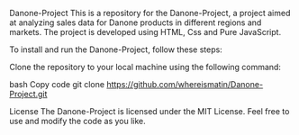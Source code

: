 Danone-Project
This is a repository for the Danone-Project, a project aimed at analyzing sales data for Danone products in different regions and markets. The project is developed using HTML, Css and Pure JavaScript.

To install and run the Danone-Project, follow these steps:

Clone the repository to your local machine using the following command:

bash
Copy code
git clone https://github.com/whereismatin/Danone-Project.git

License
The Danone-Project is licensed under the MIT License. Feel free to use and modify the code as you like.
